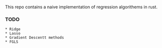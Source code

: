 This repo contains a naive implementation of regression algorithems in rust.

### TODO

    * Ridge
    * Lasso
    * Gradient Descentt methods
    * FGLS
